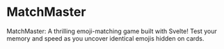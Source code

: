 # MatchMaster
MatchMaster: A thrilling emoji-matching game built with Svelte! Test your memory and speed as you uncover identical emojis hidden on cards.
